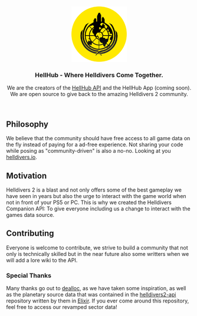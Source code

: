 <p align="center">
  <img src="https://github.com/helldivers-companion/.github/blob/main/logo.png" width="150px" alt="Helldivers Companion logo" />
</p>

<h3 align="center">HellHub - Where Helldivers Come Together.</h3>
<p align="center">
  We are the creators of the <a target="_blank" href="https://github.com/hellhub-collective/api">HellHub API</a> and the HellHub App (coming soon). We are open source to give back to the amazing Helldivers 2 community.
</p>

<br>

## Philosophy

We believe that the community should have free access to all game data on the fly instead of paying for a ad-free experience. Not sharing your code while posing as "community-driven" is also a no-no. Looking at you <a href="helldivers.io" target="_blank">helldivers.io</a>. 

## Motivation

Helldivers 2 is a blast and not only offers some of the best gameplay we have seen in years but also the urge to interact with the game world when not in front of your PS5 or PC. This is why we created the Helldivers Companion API: To give everyone including us a change to interact with the games data source.

## Contributing

Everyone is welcome to contribute, we strive to build a community that not only is technically skilled but in the near future also some writters when we will add a lore wiki to the API. 

### Special Thanks

Many thanks go out to [dealloc](https://github.com/dealloc), as we have taken some inspiration, as well as the planetary source data that was contained in the [helldivers2-api](https://github.com/dealloc/helldivers2-api) repository written by them in [Elixir](https://elixir-lang.org/). If you ever come around this repository, feel free to access our revamped sector data!
